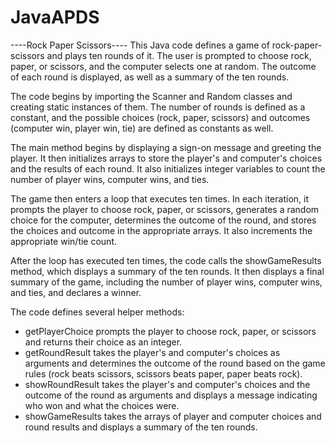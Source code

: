 # JavaAPDS
----Rock Paper Scissors----
This Java code defines a game of rock-paper-scissors and plays ten rounds of it. The user is prompted to choose rock, paper, or scissors, and the computer selects one at random. The outcome of each round is displayed, as well as a summary of the ten rounds.

The code begins by importing the Scanner and Random classes and creating static instances of them. The number of rounds is defined as a constant, and the possible choices (rock, paper, scissors) and outcomes (computer win, player win, tie) are defined as constants as well.

The main method begins by displaying a sign-on message and greeting the player. It then initializes arrays to store the player's and computer's choices and the results of each round. It also initializes integer variables to count the number of player wins, computer wins, and ties.

The game then enters a loop that executes ten times. In each iteration, it prompts the player to choose rock, paper, or scissors, generates a random choice for the computer, determines the outcome of the round, and stores the choices and outcome in the appropriate arrays. It also increments the appropriate win/tie count.

After the loop has executed ten times, the code calls the showGameResults method, which displays a summary of the ten rounds. It then displays a final summary of the game, including the number of player wins, computer wins, and ties, and declares a winner.

The code defines several helper methods: 

- getPlayerChoice prompts the player to choose rock, paper, or scissors and returns their choice as an integer.
- getRoundResult takes the player's and computer's choices as arguments and determines the outcome of the round based on the game rules (rock beats scissors, scissors beats paper, paper beats rock).
- showRoundResult takes the player's and computer's choices and the outcome of the round as arguments and displays a message indicating who won and what the choices were.
- showGameResults takes the arrays of player and computer choices and round results and displays a summary of the ten rounds.
